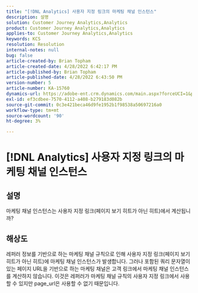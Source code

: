 ```yaml
---
title: "[!DNL Analytics] 사용자 지정 링크의 마케팅 채널 인스턴스"
description: 설명
solution: Customer Journey Analytics,Analytics
product: Customer Journey Analytics,Analytics
applies-to: Customer Journey Analytics,Analytics
keywords: KCS
resolution: Resolution
internal-notes: null
bug: false
article-created-by: Brian Topham
article-created-date: 4/28/2022 6:42:17 PM
article-published-by: Brian Topham
article-published-date: 4/28/2022 6:43:50 PM
version-number: 5
article-number: KA-15760
dynamics-url: https://adobe-ent.crm.dynamics.com/main.aspx?forceUCI=1&pagetype=entityrecord&etn=knowledgearticle&id=113e81ed-22c7-ec11-a7b6-0022480a1b03
exl-id: ef3cdbee-7570-4112-a408-b279183d082b
source-git-commit: 0c3e421beca46d9fe1952b1f98538a50697216a0
workflow-type: tm+mt
source-wordcount: '90'
ht-degree: 3%

---
```


# [!DNL Analytics] 사용자 지정 링크의 마케팅 채널 인스턴스

## 설명


마케팅 채널 인스턴스는 사용자 지정 링크(페이지 보기 히트가 아닌 히트)에서 계산됩니까?


## 해상도


레퍼러 정보를 기반으로 하는 마케팅 채널 규칙으로 인해 사용자 지정 링크(페이지 보기 히트가 아닌 히트)에 마케팅 채널 인스턴스가 발생합니다. 그러나 포함된 쿼리 문자열이 있는 페이지 URL을 기반으로 하는 마케팅 채널은 고객 링크에서 마케팅 채널 인스턴스를 계산하지 않습니다. 이것은 레퍼러가 마케팅 채널 규칙의 사용자 지정 링크에서 사용할 수 있지만 page_url은 사용할 수 없기 때문입니다.
